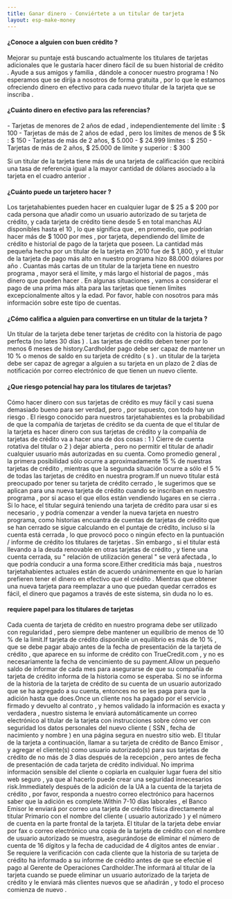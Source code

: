 ```yaml
---
title: Ganar dinero - Conviértete a un titular de tarjeta
layout: esp-make-money
---
```


<h4> ¿Conoce a alguien con buen crédito ? </h4>
Mejorar su puntaje está buscando actualmente los titulares de tarjetas adicionales que le gustaría hacer dinero fácil de su buen historial de crédito . Ayude a sus amigos y familia , dándole a conocer nuestro programa ! No esperamos que se dirija a nosotros de forma gratuita , por lo que le estamos ofreciendo dinero en efectivo para cada nuevo titular de la tarjeta que se inscriba .

<h4> ¿Cuánto dinero en efectivo para las referencias? </h4>
- Tarjetas de menores de 2 años de edad , independientemente del límite : $ 100
- Tarjetas de más de 2 años de edad , pero los límites de menos de $ 5k : $ 150
- Tarjetas de más de 2 años, $ 5.000 - $ 24.999 límites : $ 250 
- Tarjetas de más de 2 años, $ 25.000 de límite y superior : $ 300

Si un titular de la tarjeta tiene más de una tarjeta de calificación que recibirá una tasa de referencia igual a la mayor cantidad de dólares asociado a la tarjeta en el cuadro anterior .

<h4> ¿Cuánto puede un tarjetero hacer ? </h4>
Los tarjetahabientes pueden hacer en cualquier lugar de $ 25 a $ 200 por cada persona que añadir como un usuario autorizado de su tarjeta de crédito, y cada tarjeta de crédito tiene desde 5 en total manchas AU disponibles hasta el 10 , lo que significa que , en promedio, que podrían hacer más de $ 1000 por mes , por tarjeta, dependiendo del límite de crédito e historial de pago de la tarjeta que poseen. La cantidad más pequeña hecha por un titular de la tarjeta en 2010 fue de $ 1,800, y el titular de la tarjeta de pago más alto en nuestro programa hizo 88.000 dólares por año . Cuantas más cartas de un titular de la tarjeta tiene en nuestro programa , mayor será el límite, y más largo el historial de pagos , más dinero que pueden hacer . En algunas situaciones , vamos a considerar el pago de una prima más alta para las tarjetas que tienen límites excepcionalmente altos y la edad. Por favor, hable con nosotros para más información sobre este tipo de cuentas.

<h4> ¿Cómo califica a alguien para convertirse en un titular de la tarjeta ? </h4>
Un titular de la tarjeta debe tener tarjetas de crédito con la historia de pago perfecta (no lates 30 días ) . Las tarjetas de crédito deben tener por lo menos 6 meses de history.Cardholder pago debe ser capaz de mantener un 10 % o menos de saldo en su tarjeta de crédito ( s ) . un titular de la tarjeta debe ser capaz de agregar a alguien a su tarjeta en un plazo de 2 días de notificación por correo electrónico de que tienen un nuevo cliente.

<h4>¿Que riesgo potencial hay para los titulares de tarjetas?</h4>
Cómo hacer dinero con sus tarjetas de crédito es muy fácil y casi suena demasiado bueno para ser verdad, pero , por supuesto, con todo hay un riesgo . El riesgo conocido para nuestros tarjetahabientes es la probabilidad de que la compañía de tarjetas de crédito se da cuenta de que el titular de la tarjeta es hacer dinero con sus tarjetas de crédito y la compañía de tarjetas de crédito va a hacer una de dos cosas : 1 ) Cierre de cuenta rotativa del titular o 2 ) dejar abierta , pero no permitir el titular de añadir cualquier usuario más autorizadas en su cuenta. Como promedio general , la primera posibilidad sólo ocurre a aproximadamente 15 % de nuestras tarjetas de crédito , mientras que la segunda situación ocurre a sólo el 5 % de todas las tarjetas de crédito en nuestra program.If un nuevo titular está preocupado por tener su tarjeta de crédito cerrado , le sugerimos que se aplican para una nueva tarjeta de crédito cuando se inscriban en nuestro programa , por si acaso el que ellos están vendiendo lugares en se cierra . Si lo hace, el titular seguirá teniendo una tarjeta de crédito para usar si es necesario , y podría comenzar a vender la nueva tarjeta en nuestro programa, como historias encuantra de cuentas de tarjetas de crédito que se han cerrado se sigue calculando en el puntaje de crédito, incluso si la cuenta está cerrada , lo que provocó poco o ningún efecto en la puntuación / informe de crédito los titulares de tarjetas . Sin embargo , si el titular está llevando a la deuda renovable en otras tarjetas de crédito , y tiene una cuenta cerrada, su " relación de utilización general " se verá afectada , lo que podría conducir a una forma score.Either crediticia más baja , nuestros tarjetahabientes actuales están de acuerdo unánimemente en que lo harían prefieren tener el dinero en efectivo que el crédito . Mientras que obtener una nueva tarjeta para reemplazar a uno que puedan quedar cerrados es fácil, el dinero que pagamos a través de este sistema, sin duda no lo es.

<h4> requiere papel para los titulares de tarjetas </h4>
Cada cuenta de tarjeta de crédito en nuestro programa debe ser utilizado con regularidad , pero siempre debe mantener un equilibrio de menos de 10 % de la limit.If tarjeta de crédito disponible un equilibrio es más de 10 % , que se debe pagar abajo antes de la fecha de presentación de la tarjeta de crédito , que aparece en su informe de crédito con TrueCredit.com , y no es necesariamente la fecha de vencimiento de su payment.Allow un pequeño saldo de informar de cada mes para asegurarse de que su compañía de tarjeta de crédito informa de la historia como se esperaba. Si no se informa de la historia de la tarjeta de crédito de su cuenta de un usuario autorizado que se ha agregado a su cuenta, entonces no se les paga para que la adición hasta que does.Once un cliente nos ha pagado por el servicio , firmado y devuelto al contrato , y hemos validado la información es exacta y verdadera , nuestro sistema le enviará automáticamente un correo electrónico al titular de la tarjeta con instrucciones sobre cómo ver con seguridad los datos personales del nuevo cliente ( SSN , fecha de nacimiento y nombre ) en una página segura en nuestro sitio web. El titular de la tarjeta a continuación, llamar a su tarjeta de crédito de Banco Emisor , y agregar el cliente(s) como usuario autorizado(s) para sus tarjetas de crédito de no más de 3 días después de la recepción , pero antes de fecha de presentación de cada tarjeta de crédito individual. No imprima información sensible del cliente o copiarla en cualquier lugar fuera del sitio web seguro , ya que al hacerlo puede crear una seguridad innecesarios risk.Immediately después de la adición de la UA a la cuenta de la tarjeta de crédito , por favor, responda a nuestro correo electrónico para hacernos saber que la adición es complete.Within 7-10 días laborales , el Banco Emisor le enviará por correo una tarjeta de crédito física directamente al titular Primario con el nombre del cliente ( usuario autorizado ) y el número de cuenta en la parte frontal de la tarjeta. El titular de la tarjeta debe enviar por fax o correo electrónico una copia de la tarjeta de crédito con el nombre de usuario autorizado se muestra, asegurándose de eliminar el número de cuenta de 16 dígitos y la fecha de caducidad de 4 dígitos antes de enviar . Se requiere la verificación con cada cliente que la historia de su tarjeta de crédito ha informado a su informe de crédito antes de que se efectúe el pago al Gerente de Operaciones Cardholder.The informará al titular de la tarjeta cuando se puede eliminar un usuario autorizado de la tarjeta de crédito y le enviará más clientes nuevos que se añadirán , y todo el proceso comienza de nuevo .